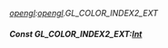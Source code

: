 _[opengl](../../modules/opengl/opengl-module.md):[opengl](../../modules/opengl/opengl-module.md).GL\_COLOR\_INDEX2\_EXT_
##### Const GL\_COLOR\_INDEX2\_EXT:[Int](../../modules/wonkey/wonkey-types-int.md)

